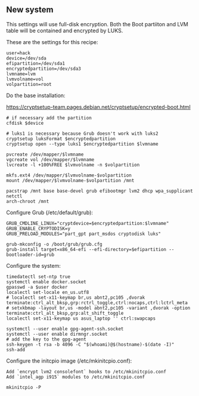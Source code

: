 New system
----------

This settings will use full-disk encryption. Both the Boot partiiton and LVM
table will be contained and encrypted by LUKS.

These are the settings for this recipe:
 
```
user=hack
device=/dev/sda
efipartition=/dev/sda1
encryptedpartition=/dev/sda3
lvmname=lvm
lvmvolname=vol
volpartition=root
```

Do the base installation:

https://cryptsetup-team.pages.debian.net/cryptsetup/encrypted-boot.html

```
# if necessary add the partition
cfdisk $device

# luks1 is necessary because Grub doesn't work with luks2
cryptsetup luksFormat $encryptedpartition
cryptsetup open --type luks1 $encryptedpartition $lvmname

pvcreate /dev/mapper/$lvmname
vgcreate vol /dev/mapper/$lvmname
lvcreate -l +100%FREE $lvmvolname -n $volpartition

mkfs.ext4 /dev/mapper/$lvmvolname-$volpartition
mount /dev/mapper/$lvmvolname-$volpartition /mnt

pacstrap /mnt base base-devel grub efibootmgr lvm2 dhcp wpa_supplicant netctl
arch-chroot /mnt
```

Configure Grub (/etc/default/grub):

```
GRUB_CMDLINE_LINUX="cryptdevice=$encryptedpartition:$lvmname"
GRUB_ENABLE_CRYPTODISK=y
GRUB_PRELOAD_MODULES="part_gpt part_msdos cryptodisk luks"
```

```
grub-mkconfig -o /boot/grub/grub.cfg
grub-install target=x86_64-efi --efi-directory=$efipartition --bootloader-id=grub
```

Configure the system:

```
timedatectl set-ntp true
systemctl enable docker.socket
gpasswd -a $user docker
localectl set-locale en_us.utf8
# localectl set-x11-keymap br,us abnt2,pc105 ,dvorak terminate:ctrl_alt_bksp,grp:rctrl_toggle,ctrl:nocaps,ctrl:lctrl_meta
# setxkbmap -layout br,us -model abnt2,pc105 -variant ,dvorak -option terminate:ctrl_alt_bksp,grp:alt_shift_toggle
localectl set-x11-keymap us asus_laptop '' ctrl:swapcaps
```

```
systemctl --user enable gpg-agent-ssh.socket
systemctl --user enable dirmngr.socket
# add the key to the gpg-agent
ssh-keygen -t rsa -b 4096 -C "$(whoami)@$(hostname)-$(date -I)"
ssh-add
```

Configure the initcpio image (/etc/mkinitcpio.conf):

```
Add `encrypt lvm2 consolefont` hooks to /etc/mkinitcpio.conf
Add `intel_agp i915` modules to /etc/mkinitcpio.conf
```

```
mkinitcpio -P
```
